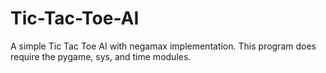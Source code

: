 # Tic-Tac-Toe-AI
A simple Tic Tac Toe AI with negamax implementation.
This program does require the pygame, sys, and time modules.
